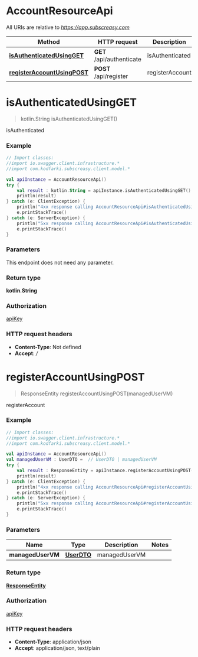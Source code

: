 # AccountResourceApi

All URIs are relative to *https://app.subscreasy.com*

Method | HTTP request | Description
------------- | ------------- | -------------
[**isAuthenticatedUsingGET**](AccountResourceApi.md#isAuthenticatedUsingGET) | **GET** /api/authenticate | isAuthenticated
[**registerAccountUsingPOST**](AccountResourceApi.md#registerAccountUsingPOST) | **POST** /api/register | registerAccount


<a name="isAuthenticatedUsingGET"></a>
# **isAuthenticatedUsingGET**
> kotlin.String isAuthenticatedUsingGET()

isAuthenticated

### Example
```kotlin
// Import classes:
//import io.swagger.client.infrastructure.*
//import com.kodfarki.subscreasy.client.model.*

val apiInstance = AccountResourceApi()
try {
    val result : kotlin.String = apiInstance.isAuthenticatedUsingGET()
    println(result)
} catch (e: ClientException) {
    println("4xx response calling AccountResourceApi#isAuthenticatedUsingGET")
    e.printStackTrace()
} catch (e: ServerException) {
    println("5xx response calling AccountResourceApi#isAuthenticatedUsingGET")
    e.printStackTrace()
}
```

### Parameters
This endpoint does not need any parameter.

### Return type

**kotlin.String**

### Authorization

[apiKey](../README.md#apiKey)

### HTTP request headers

 - **Content-Type**: Not defined
 - **Accept**: */*

<a name="registerAccountUsingPOST"></a>
# **registerAccountUsingPOST**
> ResponseEntity registerAccountUsingPOST(managedUserVM)

registerAccount

### Example
```kotlin
// Import classes:
//import io.swagger.client.infrastructure.*
//import com.kodfarki.subscreasy.client.model.*

val apiInstance = AccountResourceApi()
val managedUserVM : UserDTO =  // UserDTO | managedUserVM
try {
    val result : ResponseEntity = apiInstance.registerAccountUsingPOST(managedUserVM)
    println(result)
} catch (e: ClientException) {
    println("4xx response calling AccountResourceApi#registerAccountUsingPOST")
    e.printStackTrace()
} catch (e: ServerException) {
    println("5xx response calling AccountResourceApi#registerAccountUsingPOST")
    e.printStackTrace()
}
```

### Parameters

Name | Type | Description  | Notes
------------- | ------------- | ------------- | -------------
 **managedUserVM** | [**UserDTO**](UserDTO.md)| managedUserVM |

### Return type

[**ResponseEntity**](ResponseEntity.md)

### Authorization

[apiKey](../README.md#apiKey)

### HTTP request headers

 - **Content-Type**: application/json
 - **Accept**: application/json, text/plain

